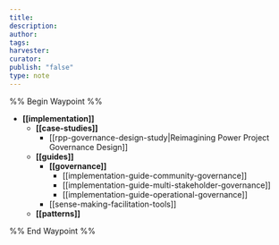 ```yaml
---
title: 
description: 
author: 
tags: 
harvester: 
curator: 
publish: "false"
type: note
---
```

%% Begin Waypoint %%
- **[[implementation]]**
  - **[[case-studies]]**
    - [[rpp-governance-design-study|Reimagining Power Project Governance Design]]
  - **[[guides]]**
    - **[[governance]]**
      - [[implementation-guide-community-governance]]
      - [[implementation-guide-multi-stakeholder-governance]]
      - [[implementation-guide-operational-governance]]
    - [[sense-making-facilitation-tools]]
  - **[[patterns]]**

%% End Waypoint %%